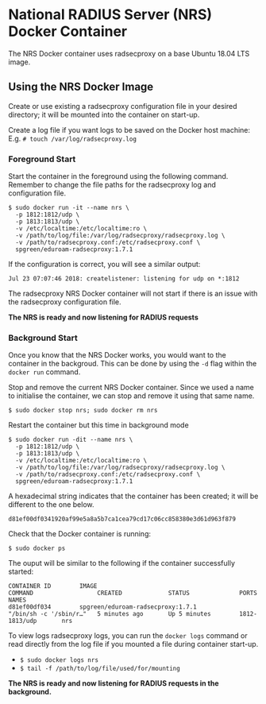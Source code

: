 # National RADIUS Server (NRS) Docker Container

The NRS Docker container uses radsecproxy on a base Ubuntu 18.04 LTS image.

## Using the NRS Docker Image

Create or use existing a radsecproxy configuration file in your desired directory; it will be mounted into the container on start-up.

Create a log file if you want logs to be saved on the Docker host machine: E.g. ```# touch /var/log/radsecproxy.log```

### Foreground Start
Start the container in the foreground using the following command. Remember to change the file paths for the radsecproxy log and configuration file.

    $ sudo docker run -it --name nrs \
      -p 1812:1812/udp \
      -p 1813:1813/udp \
      -v /etc/localtime:/etc/localtime:ro \
      -v /path/to/log/file:/var/log/radsecproxy/radsecproxy.log \ 
      -v /path/to/radsecproxy.conf:/etc/radsecproxy.conf \
      spgreen/eduroam-radsecproxy:1.7.1
      
If the configuration is correct, you will see a similar output:

    Jul 23 07:07:46 2018: createlistener: listening for udp on *:1812
    
The radsecproxy NRS Docker container will not start if there is an issue with the radsecproxy configuration file.

**The NRS is ready and now listening for RADIUS requests**

### Background Start

Once you know that the NRS Docker works, you would want to the container in the backgroud. This can be done by using the ```-d``` flag within the ```docker run``` command.

Stop and remove the current NRS Docker container. Since we used a name to initialise the container, we can stop and remove it using that same name. 

    $ sudo docker stop nrs; sudo docker rm nrs

Restart the container but this time in background mode

```
$ sudo docker run -dit --name nrs \
  -p 1812:1812/udp \
  -p 1813:1813/udp \
  -v /etc/localtime:/etc/localtime:ro \
  -v /path/to/log/file:/var/log/radsecproxy/radsecproxy.log \ 
  -v /path/to/radsecproxy.conf:/etc/radsecproxy.conf \
  spgreen/eduroam-radsecproxy:1.7.1
```
A hexadecimal string indicates that the container has been created; it will be different to the one below.
```
d81ef00df0341920af99e5a8a5b7ca1cea79cd17c06cc858380e3d61d963f879
```

Check that the Docker container is running:
```
$ sudo docker ps
```
The ouput will be similar to the following if the container successfully started:
```
CONTAINER ID        IMAGE                                           COMMAND                  CREATED             STATUS              PORTS               NAMES
d81ef00df034        spgreen/eduroam-radsecproxy:1.7.1               "/bin/sh -c '/sbin/r…"   5 minutes ago       Up 5 minutes        1812-1813/udp       nrs
```

To view logs radsecproxy logs, you can run the ```docker logs``` command or read directly from the log file if you mounted a file during container start-up.

- ```$ sudo docker logs nrs```
- ```$ tail -f /path/to/log/file/used/for/mounting```

**The NRS is ready and now listening for RADIUS requests in the background.**
